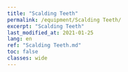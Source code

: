 ```yaml
---
title: "Scalding Teeth"
permalink: /equipment/Scalding Teeth/
excerpt: "Scalding Teeth"
last_modified_at: 2021-01-25
lang: en
ref: "Scalding Teeth.md"
toc: false
classes: wide
---
```


